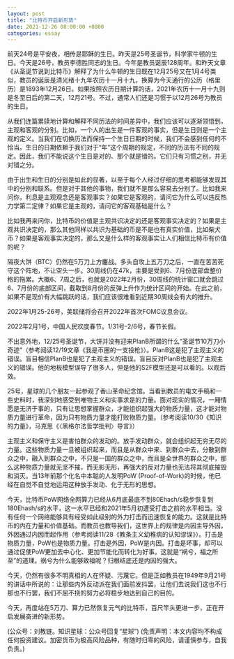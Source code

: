 ```yaml
---
layout: post
title: "比特币开启新形势"
date: 2021-12-26 08:00:00 +0800
categories: essay
---
```


前天24号是平安夜，相传是耶稣的生日。昨天是25号圣诞节，科学家牛顿的生日。今天是26号，教员李德胜同志的生日。今年是教员诞辰128周年。和昨天文章《从圣诞节说到比特币》解释了为什么牛顿的生日既在12月25号又在1月4号类似，教员的诞辰是清光绪十九年农历十一月十九，换算为今天通行的公历（格里历）是1893年12月26日。如果按照农历日期计算的话，2021年农历十一月十九则是冬至日后的第二天，12月21号。不过，通常人们还是习惯于以12月26号为教员的生日​。

从我们连篇累牍地计算和解释不同历法的时间差异中，我们应该可以逐渐领悟到，主观和客观的分别。比如，一个人的出生是一件客观的事实，但是生日则是一个主观的定义。当我们在切换历法而保持一个生日日期的时候，我们不会感到任何的不恰当。生日的日期依赖于我们对于“年”这个周期的规定，不同的历法有不同的规定。因此，我们不能说这个生日是对的、那个就是错的。它们只有习惯之别，并无对错之分。

由于出生和生日的分别是如此的显著，以至于每个人经过仔细的思考都能够发现其中的分别和联系。但是对于其他的事物，我们就不是那么容易去分别了。比如我来问你，利息是主观观念还是客观事实？如果它是客观的，请问它为什么可以违反热力学第二定律？如果它是主观的，请问它的客观基础是什么？

比如我再来问你，比特币的价值是主观共识决定的还是客观事实决定的？如果是主观共识决定的，那么其他同样以共识为基础的币是不是也有真实价值，比如柴犬币？如果是客观事实决定的，那么又是什么样的客观事实让人们相信比特币有价值的呢？

隔夜大饼（BTC）仍然在5万刀上方鏖战。多头自攻上五万刀之后，一直在苦苦死守这个阵地，不让空头一步。30周线仍在47k，主要是受到6、7月份底部盘整价格的拖累。大概6、7周之后，也就是2022年2月份，30周线的统计窗口就会跳过6、7月份的底部区间，截取到8月份的反弹上升作为统计区间的开始。在此之前，如果不是现价有大幅跳跃的话，我们应该很难看到近期30周线会有大的推升。

2022年1月25-26号，美联储将会召开2022年首次FOMC议息会议。

2022年2月1号，中国人民欢度春节。1/31号-2/6号，春节长假。

不出意外地，12/25号圣诞节，大饼并没有迎来PlanB所谓的什么“圣诞节10万刀小奇迹”（参考阅读12/19文章《我是币圈的一支投枪》）。PlanB这是犯了主观主义的错误。盲目相信PlanB也是犯了主观主义的错误。盲目反对PlanB也是犯了主观主义的错误。他的地板模型误导了很多人，但是他的S2F模型还是可以看的。以观后效。

25号，星球的几个朋友一起参观了香山革命纪念馆。当看到教员的电文手稿和一些史料时，我深刻地感受到唯物主义和实事求是的力量。面对现实的情况，一厢情愿是无济于事的，只有让思想掌握群众，才能组织起强大的物质力量，这才能对物质力量进行革命，因为只有物质力量才能打败物质力量。（参考阅读10/30《知识的力量》，马克思《〈黑格尔法哲学批判〉导言》）

主观主义和保守主义是害怕群众的发动的。放手发动群众，就会组织起无穷无尽的力量。这些物质力量一旦被组织起来，而且是从群众中来、到群众中去，分散到群众之中，融入到群众之中，不只是一国的群众之中，而且是全世界的群众之中，那么这种物质力量就无坚不摧，而无影无形，再强大的反对力量也无法将其彻底摧毁和消灭。当13年前那个化名中本聪的人发明PoW (Proof-of-Work)的时候，他已经在自觉不自觉地运用这种放手发动、化于无形的思想。

今天，比特币PoW网络全网算力已经从6月底最底不到80Ehash/s稳步恢复到180Ehash/s的水平，这一水平已经和2021年5月初遭受打击之前的水平相当。没有任何一个网络能够具有经受如此级别的外力打击而迅速恢复的能力。这就是比特币的内在力量和价值基础。而教员也教导我们，这世界上的规律是内因主导外因，外因通过内因而起作用（参考阅读11/28《教条主义幼稚病的认知谬误》）。打击是物质力量，PoW也是物质力量。打击是外因，PoW是内因。打击是坏事，却可以通过促使PoW更加去中心化、更加节能化而转化为好事。这就是“祸兮，福之所至”的道理。祸兮为什么能够致福呢？归根结底还是内因的强大。

今天，仍然有很多不明真相的人在怀疑、污蔑它。但是正如教员在1949年9月21号的讲话中所说的：让那些内外反动派在我们面前发抖罢，让他们去说我们这也不行那也不行罢，我们不屈不挠的努力必将稳步地达到自己的目的。

今天，再度站在5万刀、算力已然恢复元气的比特币，百尺竿头更进一步，正在开启发展奋进的新形势。

(公众号：刘教链。知识星球：公众号回复“星球”)
(免责声明：本文内容均不构成任何投资建议。加密货币为极高风险品种，有随时归零的风险，请谨慎参与，自我负责。)